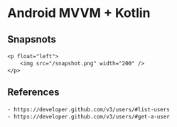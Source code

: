 # Android MVVM + Kotlin

## Snapsnots
    <p float="left">
        <img src="/snapshot.png" width="200" />
    </p>

## References
    - https://developer.github.com/v3/users/#list-users
    - https://developer.github.com/v3/users/#get-a-user
